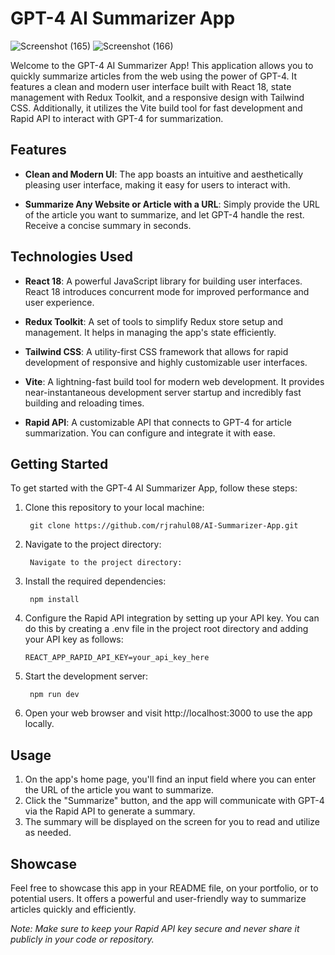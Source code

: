 # GPT-4 AI Summarizer App

![Screenshot (165)](https://github.com/rjrahul08/AI-Summarizer-App/assets/61372250/0571b393-cd9b-46cb-b5bb-58d42402582f)
![Screenshot (166)](https://github.com/rjrahul08/AI-Summarizer-App/assets/61372250/6d38f9bb-3896-46e7-adbd-088bdc00038b)

Welcome to the GPT-4 AI Summarizer App! This application allows you to quickly summarize articles from the web using the power of GPT-4. It features a clean and modern user interface built with React 18, state management with Redux Toolkit, and a responsive design with Tailwind CSS. Additionally, it utilizes the Vite build tool for fast development and Rapid API to interact with GPT-4 for summarization.

## Features

- **Clean and Modern UI**: The app boasts an intuitive and aesthetically pleasing user interface, making it easy for users to interact with.

- **Summarize Any Website or Article with a URL**: Simply provide the URL of the article you want to summarize, and let GPT-4 handle the rest. Receive a concise summary in seconds.

## Technologies Used

- **React 18**: A powerful JavaScript library for building user interfaces. React 18 introduces concurrent mode for improved performance and user experience.

- **Redux Toolkit**: A set of tools to simplify Redux store setup and management. It helps in managing the app's state efficiently.

- **Tailwind CSS**: A utility-first CSS framework that allows for rapid development of responsive and highly customizable user interfaces.

- **Vite**: A lightning-fast build tool for modern web development. It provides near-instantaneous development server startup and incredibly fast building and reloading times.

- **Rapid API**: A customizable API that connects to GPT-4 for article summarization. You can configure and integrate it with ease.

## Getting Started

To get started with the GPT-4 AI Summarizer App, follow these steps:

1. Clone this repository to your local machine:

       
        git clone https://github.com/rjrahul08/AI-Summarizer-App.git
2. Navigate to the project directory:

        Navigate to the project directory:

3. Install the required dependencies:

        npm install
4. Configure the Rapid API integration by setting up your API key. You can do this by creating a .env file in the project root directory and adding your API key as follows:
   
       REACT_APP_RAPID_API_KEY=your_api_key_here

5. Start the development server:

        npm run dev
6. Open your web browser and visit http://localhost:3000 to use the app locally.

## Usage

1. On the app's home page, you'll find an input field where you can enter the URL of the article you want to summarize.
2. Click the "Summarize" button, and the app will communicate with GPT-4 via the Rapid API to generate a summary.
3. The summary will be displayed on the screen for you to read and utilize as needed.

## Showcase
Feel free to showcase this app in your README file, on your portfolio, or to potential users. It offers a powerful and user-friendly way to summarize articles quickly and efficiently.

*Note: Make sure to keep your Rapid API key secure and never share it publicly in your code or repository.*



